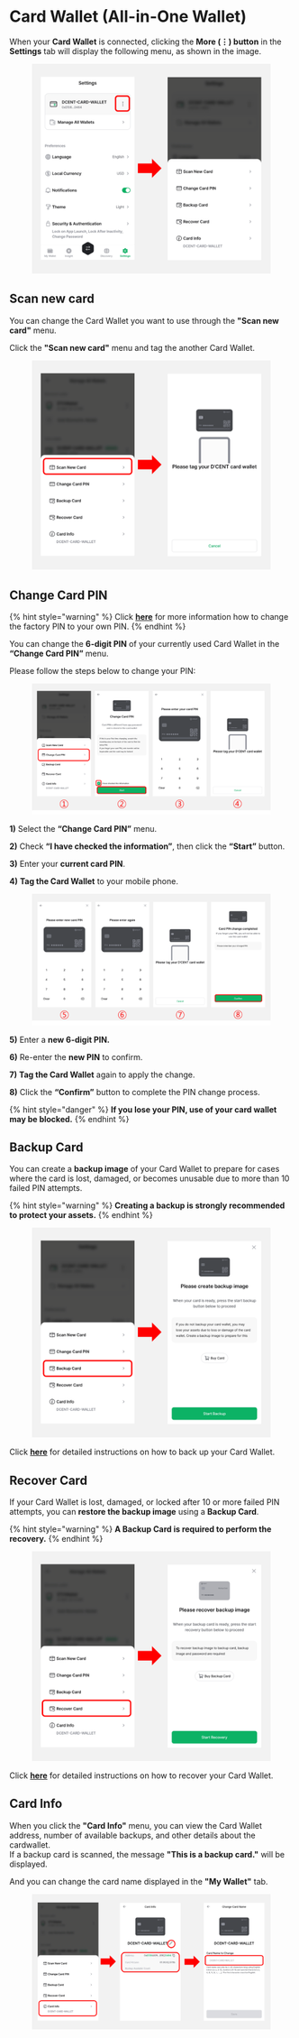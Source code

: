 # Card Wallet (All-in-One Wallet)

When your **Card Wallet** is connected, clicking the **More (⋮) button** in the **Settings** tab will display the following menu, as shown in the image.

<figure><img src="../../../.gitbook/assets/Setting-21.png" alt=""><figcaption></figcaption></figure>

## Scan new card

You can change the Card Wallet you want to use through the **"Scan new card"** menu.

Click the **"Scan new card"** menu and tag the another Card Wallet.

<figure><img src="../../../.gitbook/assets/Setting-22.png" alt=""><figcaption></figcaption></figure>

## Change Card PIN

{% hint style="warning" %}
Click [**here**](https://userguide.dcentwallet.com/card-wallet/intro/set-up-your-all-in-one-wallet#change-the-factory-pin-to-your-own-pin) for more information how to change the factory PIN to your own PIN.
{% endhint %}

You can change the **6-digit PIN** of your currently used Card Wallet in the **“Change Card PIN”** menu.

Please follow the steps below to change your PIN:

<div align="left"><figure><img src="../../../.gitbook/assets/Setting-23.png" alt=""><figcaption></figcaption></figure></div>

**1)** Select the **“Change Card PIN”** menu.

**2)** Check **“I have checked the information”**, then click the **“Start”** button.

**3)** Enter your **current card PIN**.

**4)** **Tag the Card Wallet** to your mobile phone.

<div align="left"><figure><img src="../../../.gitbook/assets/Setting-24.png" alt=""><figcaption></figcaption></figure></div>

**5)** Enter a **new 6-digit PIN.**

**6)** Re-enter the **new PIN** to confirm.

**7)** **Tag the Card Wallet** again to apply the change.

**8)** Click the **“Confirm”** button to complete the PIN change process.

{% hint style="danger" %}
**If you lose your PIN, use of your card wallet may be blocked.**
{% endhint %}

## Backup Card

You can create a **backup image** of your Card Wallet to prepare for cases where the card is lost, damaged, or becomes unusable due to more than 10 failed PIN attempts.

{% hint style="warning" %}
**Creating a backup is strongly recommended to protect your assets.**
{% endhint %}

<div align="left"><figure><img src="../../../.gitbook/assets/Setting-25.png" alt=""><figcaption></figcaption></figure></div>

Click [**here**](https://userguide.dcentwallet.com/card-wallet/dcent-backup-card-wallet-recovery/step-2-create-backup-image) for detailed instructions on how to back up your Card Wallet.

## Recover Card

If your Card Wallet is lost, damaged, or locked after 10 or more failed PIN attempts, you can **restore the backup image** using a **Backup Card**.

{% hint style="warning" %}
**A Backup Card is required to perform the recovery.**
{% endhint %}

<div align="left"><figure><img src="../../../.gitbook/assets/Setting-26.png" alt=""><figcaption></figcaption></figure></div>

Click [**here**](https://userguide.dcentwallet.com/card-wallet/dcent-backup-card-wallet-recovery/step-3-recover-backup-image) for detailed instructions on how to recover your Card Wallet.

## Card Info

When you click the **"Card Info"** menu, you can view the Card Wallet address, number of available backups, and other details about the cardwallet.\
If a backup card is scanned, the message **"This is a backup card."** will be displayed.

And you can change the card name displayed in the **"My Wallet"** tab.

<figure><img src="../../../.gitbook/assets/Setting-27.png" alt=""><figcaption></figcaption></figure>
